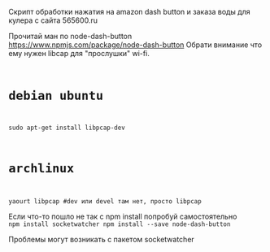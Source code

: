
Скрипт обработки нажатия на amazon dash button и заказа воды для кулера с сайта 565600.ru 


Прочитай ман по node-dash-button https://www.npmjs.com/package/node-dash-button
Обрати внимание что ему нужен libcap для "прослушки" wi-fi.
<code>
# debian ubuntu
sudo apt-get install libpcap-dev

# archlinux
yaourt libpcap #dev или devel там нет, просто libpcap
</code>

Если что-то пошло не так с npm install попробуй самостоятельно
<code>
npm install socketwatcher
npm install --save node-dash-button
</code>

Проблемы могут возникать с пакетом socketwatcher

